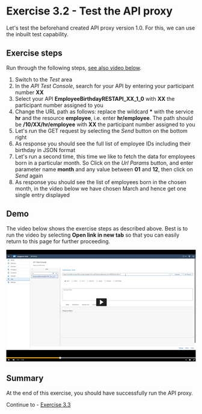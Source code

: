 # Exercise 3.2 - Test the API proxy

Let's test the beforehand created API proxy version 1.0. For this, we can use the inbuilt test capability.

## Exercise steps

Run through the following steps, [see also video below](#Demo).
1. Switch to the *Test* area
2. In the *API Test Console*, search for your API by entering your participant number **XX**
3. Select your API **EmployeeBirthdayRESTAPI_XX_1_0** with **XX** the participant number assigned to you
4. Change the URL path as follows: replace the wildcard __*__ with the service **hr** and the resource **employee**, i.e. enter **hr/employee**. The path should be **/10/XX/hr/employee** with **XX** the participant number assigned to you
5. Let's run the GET request by selecting the *Send* button on the bottom right
6. As response you should see the full list of employee IDs including their birthday in JSON format
7. Let's run a second time, this time we like to fetch the data for employees born in a particular month. So Click on the *Url Params* button, and enter parameter name **month** and any value between **01** and **12**, then click on *Send* again
8. As response you should see the list of employees born in the chosen month, in the video below we have chosen March and hence get one single entry displayed

## Demo

The video below shows the exercise steps as described above. Best is to run the video by selecting **Open link in new tab** so that you can easily return to this page for further proceeding.

[![Test API video](/exercises/ex3/images/APIM_RunAPI_Thumbnail.png)](https://video.sap.com/media/t/1_kdmczl3p)

## Summary

At the end of this exercise, you should have successfully run the API proxy.

Continue to - [Exercise 3.3](/exercises/ex3/ex33)
